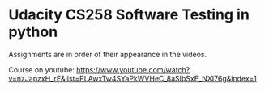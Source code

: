 # Udacity CS258 Software Testing in python

Assignments are in order of their appearance in the videos.

Course on youtube:
https://www.youtube.com/watch?v=nzJapzxH_rE&list=PLAwxTw4SYaPkWVHeC_8aSIbSxE_NXI76g&index=1
